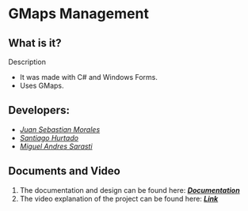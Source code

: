 # GMaps Management
## What is it?
Description <br>
- It was made with C# and Windows Forms.
- Uses GMaps.
## Developers:
- [*Juan Sebastian Morales*](https://github.com/JuanSebastianMoralesVilla)<br>
- [*Santiago Hurtado*](https://github.com/YoNoSoySantiago)<br>
- [*Miguel Andres Sarasti*](https://github.com/MSarasti)<br>
## Documents and Video
1. The documentation and design can be found here: [***Documentation***](Documentacion) <br>
2. The video explanation of the project can be found here: [***Link***](https://www.youtube.com/)<br>
